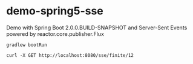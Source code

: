 # demo-spring5-sse

Demo with Spring Boot 2.0.0.BUILD-SNAPSHOT and Server-Sent Events powered by reactor.core.publisher.Flux
 
```
gradlew bootRun
```

```
curl -X GET http://localhost:8080/sse/finite/12
```
